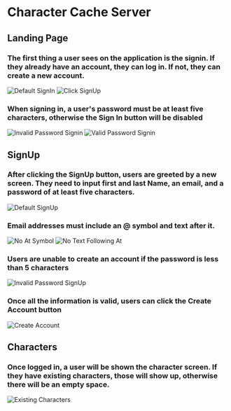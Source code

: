 <!-- This project was bootstrapped with [Create React App](https://github.com/facebook/create-react-app).

## Available Scripts

In the project directory, you can run:

### `npm start`

Runs the app in the development mode.<br />
Open [http://localhost:3000](http://localhost:3000) to view it in the browser.

The page will reload if you make edits.<br />
You will also see any lint errors in the console.

### `npm test`

Launches the test runner in the interactive watch mode.<br />
See the section about [running tests](https://facebook.github.io/create-react-app/docs/running-tests) for more information.

### `npm run build`

Builds the app for production to the `build` folder.<br />
It correctly bundles React in production mode and optimizes the build for the best performance.

The build is minified and the filenames include the hashes.<br />
Your app is ready to be deployed!

See the section about [deployment](https://facebook.github.io/create-react-app/docs/deployment) for more information.

### `npm run eject`

**Note: this is a one-way operation. Once you `eject`, you can’t go back!**

If you aren’t satisfied with the build tool and configuration choices, you can `eject` at any time. This command will remove the single build dependency from your project.

Instead, it will copy all the configuration files and the transitive dependencies (webpack, Babel, ESLint, etc) right into your project so you have full control over them. All of the commands except `eject` will still work, but they will point to the copied scripts so you can tweak them. At this point you’re on your own.

You don’t have to ever use `eject`. The curated feature set is suitable for small and middle deployments, and you shouldn’t feel obligated to use this feature. However we understand that this tool wouldn’t be useful if you couldn’t customize it when you are ready for it.

## Learn More

You can learn more in the [Create React App documentation](https://facebook.github.io/create-react-app/docs/getting-started).

To learn React, check out the [React documentation](https://reactjs.org/).

### Code Splitting

This section has moved here: https://facebook.github.io/create-react-app/docs/code-splitting

### Analyzing the Bundle Size

This section has moved here: https://facebook.github.io/create-react-app/docs/analyzing-the-bundle-size

### Making a Progressive Web App

This section has moved here: https://facebook.github.io/create-react-app/docs/making-a-progressive-web-app

### Advanced Configuration

This section has moved here: https://facebook.github.io/create-react-app/docs/advanced-configuration

### Deployment

This section has moved here: https://facebook.github.io/create-react-app/docs/deployment

### `npm run build` fails to minify

This section has moved here: https://facebook.github.io/create-react-app/docs/troubleshooting#npm-run-build-fails-to-minify -->

# Character Cache Server

## Landing Page
### The first thing a user sees on the application is the signin. If they already have an account, they can log in. If not, they can create a new account.
![Default SignIn](./assets/ReadmeScreenshots/DefaultLoginScreen.JPG)
![Click SignUp](./assets/ReadmeScreenshots/ClickSignUp.png)
### When signing in, a user's password must be at least five characters, otherwise the Sign In button will be disabled
![Invalid Password Signin](./assets/ReadmeScreenshots/LoginPasswordValidation.JPG)
![Valid Password Signin](./assets/ReadmeScreenshots/SignInButtonAvailable.JPG)

## SignUp
### After clicking the SignUp button, users are greeted by a new screen. They need to input first and last Name, an email, and a password of at least five characters.
![Default SignUp](./assets/ReadmeScreenshots/DefaultSignUp.JPG)
### Email addresses must include an @ symbol and text after it.
![No At Symbol](./assets/ReadmeScreenshots/EmailValidation1.JPG)
![No Text Following At](./assets/ReadmeScreenshots/EmailValidation2.JPG)
### Users are unable to create an account if the password is less than 5 characters
![Invalid Password SignUp](./assets/ReadmeScreenshots/InvalidPassword.JPG)
### Once all the information is valid, users can click the Create Account button
![Create Account](./assets/ReadmeScreenshots/CreateAccount.png)

## Characters
### Once logged in, a user will be shown the character screen. If they have existing characters, those will show up, otherwise there will be an empty space.
![Existing Characters](./assets/ReadmeScreenshots/Default)